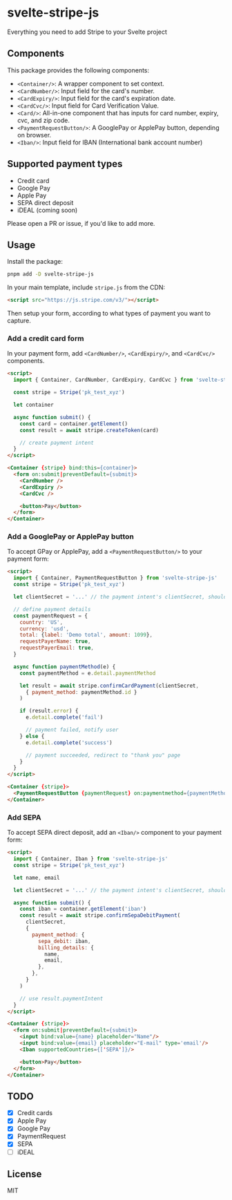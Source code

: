 # svelte-stripe-js

Everything you need to add Stripe to your Svelte project

## Components

This package provides the following components:

- `<Container/>`: A wrapper component to set context.
- `<CardNumber/>`: Input field for the card's number.
- `<CardExpiry/>`: Input field for the card's expiration date.
- `<CardCvc/>`: Input field for Card Verification Value.
- `<Card/>`: All-in-one component that has inputs for card number, expiry, cvc, and zip code.
- `<PaymentRequestButton/>`: A GooglePay or ApplePay button, depending on browser.
- `<Iban/>`: Input field for IBAN (International bank account number)

## Supported payment types

- Credit card
- Google Pay
- Apple Pay
- SEPA direct deposit
- iDEAL (coming soon)

Please open a PR or issue, if you'd like to add more.

## Usage

Install the package:

```bash
pnpm add -D svelte-stripe-js
```

In your main template, include `stripe.js` from the CDN:

```html
<script src="https://js.stripe.com/v3/"></script>
```

Then setup your form, according to what types of payment you want to capture.

### Add a credit card form

In your payment form, add `<CardNumber/>`, `<CardExpiry/>`, and `<CardCvc/>` components.

```html
<script>
  import { Container, CardNumber, CardExpiry, CardCvc } from 'svelte-stripe-js'

  const stripe = Stripe('pk_test_xyz')

  let container

  async function submit() {
    const card = container.getElement()
    const result = await stripe.createToken(card)

    // create payment intent
  }
</script>

<Container {stripe} bind:this={container}>
  <form on:submit|preventDefault={submit}>
    <CardNumber />
    <CardExpiry />
    <CardCvc />

    <button>Pay</button>
  </form>
</Container>
```

### Add a GooglePay or ApplePay button

To accept GPay or ApplePay, add a `<PaymentRequestButton/>` to your payment form:

```html
<script>
  import { Container, PaymentRequestButton } from 'svelte-stripe-js'
  const stripe = Stripe('pk_test_xyz')

  let clientSecret = '...' // the payment intent's clientSecret, should come from server

  // define payment details
  const paymentRequest = {
    country: 'US',
    currency: 'usd',
    total: {label: 'Demo total', amount: 1099},
    requestPayerName: true,
    requestPayerEmail: true,
  }

  async function paymentMethod(e) {
    const paymentMethod = e.detail.paymentMethod

    let result = await stripe.confirmCardPayment(clientSecret, 
      { payment_method: paymentMethod.id }
    )

    if (result.error) {
      e.detail.complete('fail')

      // payment failed, notify user
    } else {
      e.detail.complete('success')

      // payment succeeded, redirect to "thank you" page
    }
  }
</script>

<Container {stripe}>
  <PaymentRequestButton {paymentRequest} on:paymentmethod={paymentMethod}/>
</Container>
```

### Add SEPA

To accept SEPA direct deposit, add an `<Iban/>` component to your payment form:

```html
<script>
  import { Container, Iban } from 'svelte-stripe-js'
  const stripe = Stripe('pk_test_xyz')

  let name, email

  let clientSecret = '...' // the payment intent's clientSecret, should come from server

  async function submit() {
    const iban = container.getElement('iban')
    const result = await stripe.confirmSepaDebitPayment(
      clientSecret,
      {
        payment_method: {
          sepa_debit: iban,
          billing_details: {
            name,
            email,
          },
        },
      }
    )

    // use result.paymentIntent
  }
</script>

<Container {stripe}>
  <form on:submit|preventDefault={submit}>
    <input bind:value={name} placeholder="Name"/>
    <input bind:value={email} placeholder="E-mail" type='email'/>
    <Iban supportedCountries={['SEPA']}/>

    <button>Pay</button>
  </form>
</Container>
```

## TODO

- [x] Credit cards
- [x] Apple Pay
- [x] Google Pay
- [x] PaymentRequest
- [x] SEPA
- [ ] iDEAL

## License

MIT
